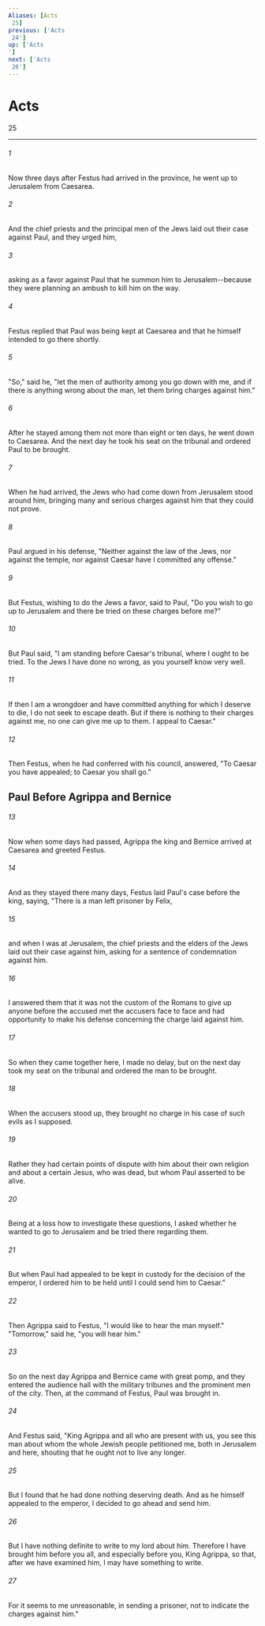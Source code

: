 ```yaml
---
Aliases: [Acts 25]
previous: ['Acts 24']
up: ['Acts']
next: ['Acts 26']
---
```

# Acts 25

***
 

###### 1 
Now three days after Festus had arrived in the province, he went up to Jerusalem from Caesarea.  

###### 2 
And the chief priests and the principal men of the Jews laid out their case against Paul, and they urged him,  

###### 3 
asking as a favor against Paul that he summon him to Jerusalem--because they were planning an ambush to kill him on the way.  

###### 4 
Festus replied that Paul was being kept at Caesarea and that he himself intended to go there shortly.  

###### 5 
"So," said he, "let the men of authority among you go down with me, and if there is anything wrong about the man, let them bring charges against him."  

###### 6 
After he stayed among them not more than eight or ten days, he went down to Caesarea. And the next day he took his seat on the tribunal and ordered Paul to be brought.  

###### 7 
When he had arrived, the Jews who had come down from Jerusalem stood around him, bringing many and serious charges against him that they could not prove.  

###### 8 
Paul argued in his defense, "Neither against the law of the Jews, nor against the temple, nor against Caesar have I committed any offense."  

###### 9 
But Festus, wishing to do the Jews a favor, said to Paul, "Do you wish to go up to Jerusalem and there be tried on these charges before me?"  

###### 10 
But Paul said, "I am standing before Caesar's tribunal, where I ought to be tried. To the Jews I have done no wrong, as you yourself know very well.  

###### 11 
If then I am a wrongdoer and have committed anything for which I deserve to die, I do not seek to escape death. But if there is nothing to their charges against me, no one can give me up to them. I appeal to Caesar."  

###### 12 
Then Festus, when he had conferred with his council, answered, "To Caesar you have appealed; to Caesar you shall go."  ## Paul Before Agrippa and Bernice  

###### 13 
Now when some days had passed, Agrippa the king and Bernice arrived at Caesarea and greeted Festus.  

###### 14 
And as they stayed there many days, Festus laid Paul's case before the king, saying, "There is a man left prisoner by Felix,  

###### 15 
and when I was at Jerusalem, the chief priests and the elders of the Jews laid out their case against him, asking for a sentence of condemnation against him.  

###### 16 
I answered them that it was not the custom of the Romans to give up anyone before the accused met the accusers face to face and had opportunity to make his defense concerning the charge laid against him.  

###### 17 
So when they came together here, I made no delay, but on the next day took my seat on the tribunal and ordered the man to be brought.  

###### 18 
When the accusers stood up, they brought no charge in his case of such evils as I supposed.  

###### 19 
Rather they had certain points of dispute with him about their own religion and about a certain Jesus, who was dead, but whom Paul asserted to be alive.  

###### 20 
Being at a loss how to investigate these questions, I asked whether he wanted to go to Jerusalem and be tried there regarding them.  

###### 21 
But when Paul had appealed to be kept in custody for the decision of the emperor, I ordered him to be held until I could send him to Caesar."  

###### 22 
Then Agrippa said to Festus, "I would like to hear the man myself." "Tomorrow," said he, "you will hear him."  

###### 23 
So on the next day Agrippa and Bernice came with great pomp, and they entered the audience hall with the military tribunes and the prominent men of the city. Then, at the command of Festus, Paul was brought in.  

###### 24 
And Festus said, "King Agrippa and all who are present with us, you see this man about whom the whole Jewish people petitioned me, both in Jerusalem and here, shouting that he ought not to live any longer.  

###### 25 
But I found that he had done nothing deserving death. And as he himself appealed to the emperor, I decided to go ahead and send him.  

###### 26 
But I have nothing definite to write to my lord about him. Therefore I have brought him before you all, and especially before you, King Agrippa, so that, after we have examined him, I may have something to write.  

###### 27 
For it seems to me unreasonable, in sending a prisoner, not to indicate the charges against him."
